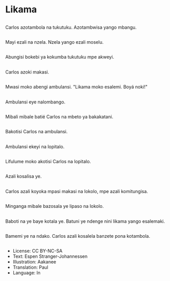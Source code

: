 # Likama

##
Carlos azotambola na tukutuku. Azotambwisa yango mbangu.

##
Mayi ezali na nzela. Nzela yango ezali moselu.

##
Abungisi bokebi ya kokumba tukutuku mpe akweyi.

##
Carlos azoki makasi.

##
Mwasi moko abengi ambulansi. "Likama moko esalemi. Boyá noki!"

##
Ambulansi eye nalombango.

##
Mibali mibale batié Carlos na mbeto ya bakakatani.

##
Bakotisi Carlos na ambulansi.

##
Ambulansi ekeyi na lopitalo.

##
Lifulume moko akotisi Carlos na lopitalo.

##
Azali kosalisa ye.

##
Carlos azali koyoka mpasi makasi na lokolo, mpe azali komitungisa.

##
Minganga mibale bazosala ye lipaso na lokolo.

##
Baboti na ye baye kotala ye. Batuni ye ndenge nini likama yango esalemaki.

##
Bamemi ye na ndako. Carlos azali kosalela banzete pona kotambola.

##
* License: CC BY-NC-SA
* Text: Espen Stranger-Johannessen
* Illustration: Aakanee
* Translation: Paul
* Language: ln
